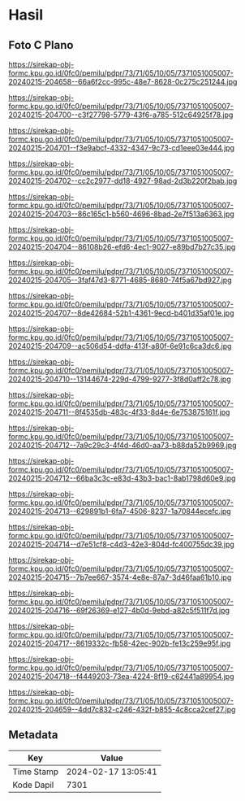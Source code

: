 # Hasil

## Foto C Plano

https://sirekap-obj-formc.kpu.go.id/0fc0/pemilu/pdpr/73/71/05/10/05/7371051005007-20240215-204658--66a6f2cc-995c-48e7-8628-0c275c251244.jpg

https://sirekap-obj-formc.kpu.go.id/0fc0/pemilu/pdpr/73/71/05/10/05/7371051005007-20240215-204700--c3f27798-5779-43f6-a785-512c64925f78.jpg

https://sirekap-obj-formc.kpu.go.id/0fc0/pemilu/pdpr/73/71/05/10/05/7371051005007-20240215-204701--f3e9abcf-4332-4347-9c73-cd1eee03e444.jpg

https://sirekap-obj-formc.kpu.go.id/0fc0/pemilu/pdpr/73/71/05/10/05/7371051005007-20240215-204702--cc2c2977-dd18-4927-98ad-2d3b220f2bab.jpg

https://sirekap-obj-formc.kpu.go.id/0fc0/pemilu/pdpr/73/71/05/10/05/7371051005007-20240215-204703--86c165c1-b560-4696-8bad-2e7f513a6363.jpg

https://sirekap-obj-formc.kpu.go.id/0fc0/pemilu/pdpr/73/71/05/10/05/7371051005007-20240215-204704--86108b26-efd6-4ec1-9027-e89bd7b27c35.jpg

https://sirekap-obj-formc.kpu.go.id/0fc0/pemilu/pdpr/73/71/05/10/05/7371051005007-20240215-204705--3faf47d3-8771-4685-8680-74f5a67bd927.jpg

https://sirekap-obj-formc.kpu.go.id/0fc0/pemilu/pdpr/73/71/05/10/05/7371051005007-20240215-204707--8de42684-52b1-4361-9ecd-b401d35af01e.jpg

https://sirekap-obj-formc.kpu.go.id/0fc0/pemilu/pdpr/73/71/05/10/05/7371051005007-20240215-204709--ac506d54-ddfa-413f-a80f-6e91c6ca3dc6.jpg

https://sirekap-obj-formc.kpu.go.id/0fc0/pemilu/pdpr/73/71/05/10/05/7371051005007-20240215-204710--13144674-229d-4799-9277-3f8d0aff2c78.jpg

https://sirekap-obj-formc.kpu.go.id/0fc0/pemilu/pdpr/73/71/05/10/05/7371051005007-20240215-204711--8f4535db-483c-4f33-8d4e-6e753875161f.jpg

https://sirekap-obj-formc.kpu.go.id/0fc0/pemilu/pdpr/73/71/05/10/05/7371051005007-20240215-204712--7a9c29c3-4f4d-46d0-aa73-b88da52b9969.jpg

https://sirekap-obj-formc.kpu.go.id/0fc0/pemilu/pdpr/73/71/05/10/05/7371051005007-20240215-204712--66ba3c3c-e83d-43b3-bac1-8ab1798d60e9.jpg

https://sirekap-obj-formc.kpu.go.id/0fc0/pemilu/pdpr/73/71/05/10/05/7371051005007-20240215-204713--629891b1-6fa7-4506-8237-1a70844ecefc.jpg

https://sirekap-obj-formc.kpu.go.id/0fc0/pemilu/pdpr/73/71/05/10/05/7371051005007-20240215-204714--d7e51cf8-c4d3-42e3-804d-fc400755dc39.jpg

https://sirekap-obj-formc.kpu.go.id/0fc0/pemilu/pdpr/73/71/05/10/05/7371051005007-20240215-204715--7b7ee667-3574-4e8e-87a7-3d46faa61b10.jpg

https://sirekap-obj-formc.kpu.go.id/0fc0/pemilu/pdpr/73/71/05/10/05/7371051005007-20240215-204716--69f26369-e127-4b0d-9ebd-a82c5f511f7d.jpg

https://sirekap-obj-formc.kpu.go.id/0fc0/pemilu/pdpr/73/71/05/10/05/7371051005007-20240215-204717--8619332c-fb58-42ec-902b-fe13c259e95f.jpg

https://sirekap-obj-formc.kpu.go.id/0fc0/pemilu/pdpr/73/71/05/10/05/7371051005007-20240215-204718--f4449203-73ea-4224-8f19-c62441a89954.jpg

https://sirekap-obj-formc.kpu.go.id/0fc0/pemilu/pdpr/73/71/05/10/05/7371051005007-20240215-204659--4dd7c832-c246-432f-b855-4c8cca2cef27.jpg


## Metadata

| Key        | Value               |
| ---------- | ------------------- |
| Time Stamp | 2024-02-17 13:05:41 |
| Kode Dapil | 7301                |



